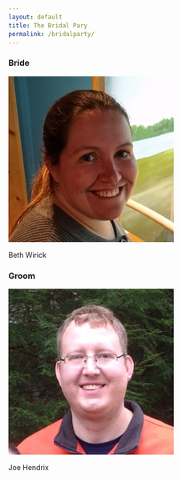 ```yaml
---
layout: default
title: The Bridal Pary
permalink: /bridalparty/
---
```


### Bride

<img src="/images/beth.jpg" class="bridalpartyphoto" />

Beth Wirick

### Groom

<img src="/images/joe.jpg" class="bridalpartyphoto" />

Joe Hendrix